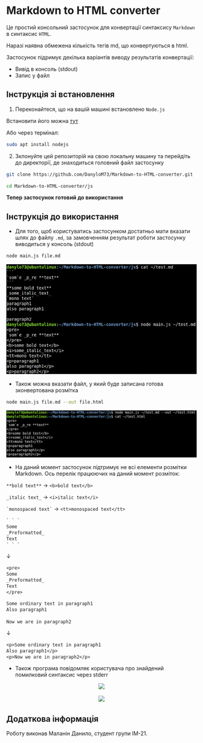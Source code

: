# Markdown to HTML converter

Це простий консольний застосунок для конвертації синтаксису `Markdown` в синтаксис `HTML`. 

Наразі наявна обмежена кількість тегів md, що конвертуються в html. 

Застосунок підримує декілька варіантів виводу результатів конвертації:

- Вивід в консоль (stdout)
- Запис у файл

## Інструкція зі встановлення

1. Переконайтеся, що на вашій машині встановлено `Node.js`

Встановити його можна [тут](https://nodejs.org/en/download)

Або через термінал:

```bash
sudo apt install nodejs
```

2. Зклонуйте цей репозиторій на свою локальну машину та перейдіть до директорії, де знаходиться головний файл застосунку

```bash
git clone https://github.com/DanyloM73/Markdown-to-HTML-converter.git
```

```bash
cd Markdown-to-HTML-converter/js
```

**Тепер застосунок готовий до використання**

## Інструкція до використання

- Для того, щоб користуватись застосунком достатньо мати вказати шлях до файлу `.md`, за замовченням результат роботи застосунку виводиться у консоль (stdout)

```bash
node main.js file.md
```

<p align="center">
  <img src="./img/example01.png">
</p>

- Також можна вказати файл, у який буде записана готова зконвертована розмітка

```bash
node main.js file.md --out file.html
```

<p align="center">
  <img src="./img/example02.png">
</p>

- На даний момент застосунок підтримує не всі елементи розмітки Markdown. Ось перелік працюючих на даний момент розміток:

```**bold text**``` → ```<b>bold text</b>```

```_italic text_``` → ```<i>italic text</i>```

``` `monospaced text` ``` → ```<tt>monospaced text</tt>```

```
` ` `
Some
_Preformatted_
Text
` ` `
```

↓

```
<pre>
Some
_Preformatted_
Text
</pre>
```

```
Some ordinary text in paragraph1
Also paragraph1

Now we are in paragraph2
```

↓

```
<p>Some ordinary text in paragraph1
Also paragraph1</p>
<p>Now we are in paragraph2</p>
```

- Також програма повідомляє користувача про знайдений помилковий синтаксис через stderr

<p align="center">
  <img src="./img/example03.png">
</p>

<p align="center">
  <img src="./img/example04.png">
</p>

## Додаткова інформація

Роботу виконав Маланін Данило, студент групи ІМ-21.
